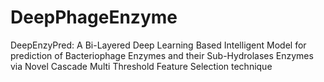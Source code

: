 # DeepPhageEnzyme
DeepEnzyPred: A Bi-Layered Deep Learning Based Intelligent Model for prediction of Bacteriophage Enzymes and their  Sub-Hydrolases Enzymes via Novel Cascade Multi Threshold Feature Selection technique

